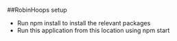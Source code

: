 ##RobinHoops setup
- Run npm install to install the relevant packages
- Run this application from this location using npm start
